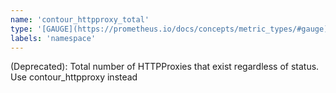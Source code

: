 ```yaml
---
name: 'contour_httpproxy_total'
type: '[GAUGE](https://prometheus.io/docs/concepts/metric_types/#gauge)'
labels: 'namespace'
---
```


(Deprecated): Total number of HTTPProxies that exist regardless of status. Use contour_httpproxy instead
